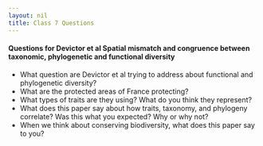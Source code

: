 ```yaml
---
layout: nil
title: Class 7 Questions
---
```


#### Questions for Devictor et al Spatial mismatch and congruence between taxonomic, phylogenetic and functional diversity
* What question are Devictor et al trying to address about functional and phylogenetic diversity?
* What are the protected areas of France protecting?
* What types of traits are they using? What do you think they represent?
* What does this paper say about how traits, taxonomy, and phylogeny correlate? Was this what you expected? Why or why not?
* When we think about conserving biodiversity, what does this paper say to you?



